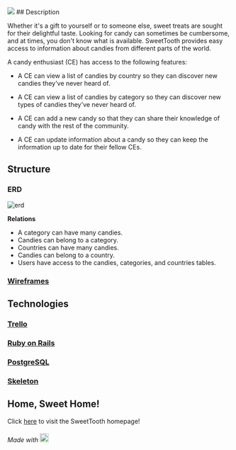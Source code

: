 <img src="https://trello-attachments.s3.amazonaws.com/556f9a7b5c6ff546cf2c5ad2/752x358/9afa945986bcac3018d43d99da338631/sweettooth-04.png" />
## Description

Whether it's a gift to yourself or to someone else, sweet treats are sought for their delightful taste. Looking for candy can sometimes be cumbersome, and at times, you don't know what is available. SweetTooth provides easy access to information about candies from different parts of the world.

A candy enthusiast (CE) has access to the following features:

+ A CE can view a list of candies by country so they can discover new candies they've never heard of.

+ A CE can view a list of candies by category so they can discover new types of candies they've never heard of.

+ A CE can add a new candy so that they can share their knowledge of candy with the rest of the community.

+ A CE can update information about a candy so they can keep the information up to date for their fellow CEs.

## Structure

### ERD

![erd](https://trello-attachments.s3.amazonaws.com/556e3985d1588cfc0ffd2ae8/795x572/5e87ed0d535aff69b0ea3b37611074b0/ERD.png)

**Relations**

+ A category can have many candies.
+ Candies can belong to a category.
+ Countries can have many candies.
+ Candies can belong to a country.
+ Users have access to the candies, categories, and countries tables.

### [Wireframes](https://trello.com/c/x87kFvzr/16-wireframes)

## Technologies

### [Trello](https://trello.com/b/RNJoqV2Y/sweettooth)

### [Ruby on Rails](https://github.com/rails/rails "Ruby on Rails Github")

### [PostgreSQL](http://www.postgresql.org/ "PostgreSQL Homepage")

### [Skeleton](http://getskeleton.com/ "Skeleton Homepage")

## Home, Sweet Home!

Click [here](https://duckduckgo.com/?key=831f8865546b0011a3df07061eb38865ef82a5b286c12a8117d6cea84ed40d6b37eb308eb8219534bd6d5660fd05b8dd341ee04ed47adc36a67bde213d507037 "DuckDuckGo!") to visit the SweetTooth homepage!

###### Made with <img src="https://trello-attachments.s3.amazonaws.com/556f9a7b5c6ff546cf2c5ad2/800x600/3dcb37e093ee5257003d4738fff1fa82/sweettooth-02.png" height="20px" alt="candy love" />
